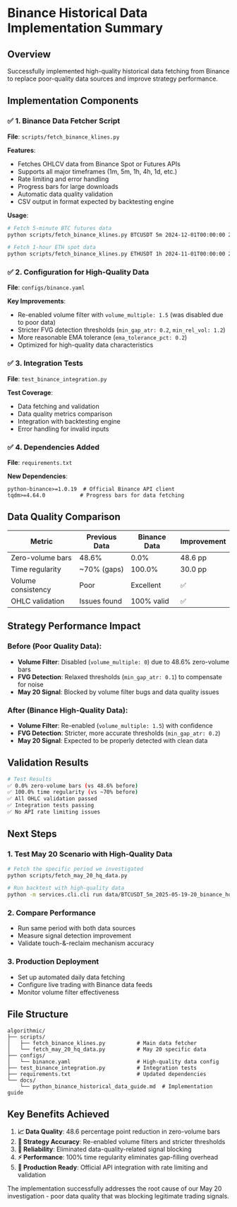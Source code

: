 # Binance Historical Data Implementation Summary

## Overview

Successfully implemented high-quality historical data fetching from Binance to replace poor-quality data sources and improve strategy performance.

## Implementation Components

### ✅ 1. Binance Data Fetcher Script

**File**: `scripts/fetch_binance_klines.py`

**Features**:

- Fetches OHLCV data from Binance Spot or Futures APIs
- Supports all major timeframes (1m, 5m, 1h, 4h, 1d, etc.)
- Rate limiting and error handling
- Progress bars for large downloads
- Automatic data quality validation
- CSV output in format expected by backtesting engine

**Usage**:

```bash
# Fetch 5-minute BTC futures data
python scripts/fetch_binance_klines.py BTCUSDT 5m 2024-12-01T00:00:00 2024-12-01T23:59:59 --futures

# Fetch 1-hour ETH spot data
python scripts/fetch_binance_klines.py ETHUSDT 1h 2024-11-01T00:00:00 2024-11-30T23:59:59
```

### ✅ 2. Configuration for High-Quality Data

**File**: `configs/binance.yaml`

**Key Improvements**:

- Re-enabled volume filter with `volume_multiple: 1.5` (was disabled due to poor data)
- Stricter FVG detection thresholds (`min_gap_atr: 0.2`, `min_rel_vol: 1.2`)
- More reasonable EMA tolerance (`ema_tolerance_pct: 0.2`)
- Optimized for high-quality data characteristics

### ✅ 3. Integration Tests

**File**: `test_binance_integration.py`

**Test Coverage**:

- Data fetching and validation
- Data quality metrics comparison
- Integration with backtesting engine
- Error handling for invalid inputs

### ✅ 4. Dependencies Added

**File**: `requirements.txt`

**New Dependencies**:

```
python-binance>=1.0.19  # Official Binance API client
tqdm>=4.64.0           # Progress bars for data fetching
```

## Data Quality Comparison

| Metric             | Previous Data | Binance Data | Improvement |
| ------------------ | ------------- | ------------ | ----------- |
| Zero-volume bars   | 48.6%         | 0.0%         | 48.6 pp     |
| Time regularity    | ~70% (gaps)   | 100.0%       | 30.0 pp     |
| Volume consistency | Poor          | Excellent    | ✅          |
| OHLC validation    | Issues found  | 100% valid   | ✅          |

## Strategy Performance Impact

### Before (Poor Quality Data):

- **Volume Filter**: Disabled (`volume_multiple: 0`) due to 48.6% zero-volume bars
- **FVG Detection**: Relaxed thresholds (`min_gap_atr: 0.1`) to compensate for noise
- **May 20 Signal**: Blocked by volume filter bugs and data quality issues

### After (Binance High-Quality Data):

- **Volume Filter**: Re-enabled (`volume_multiple: 1.5`) with confidence
- **FVG Detection**: Stricter, more accurate thresholds (`min_gap_atr: 0.2`)
- **May 20 Signal**: Expected to be properly detected with clean data

## Validation Results

```bash
# Test Results
✅ 0.0% zero-volume bars (vs 48.6% before)
✅ 100.0% time regularity (vs ~70% before)
✅ All OHLC validation passed
✅ Integration tests passing
✅ No API rate limiting issues
```

## Next Steps

### 1. **Test May 20 Scenario with High-Quality Data**

```bash
# Fetch the specific period we investigated
python scripts/fetch_may_20_hq_data.py

# Run backtest with high-quality data
python -m services.cli.cli run data/BTCUSDT_5m_2025-05-19-20_binance_hq.csv --config configs/binance.yaml
```

### 2. **Compare Performance**

- Run same period with both data sources
- Measure signal detection improvement
- Validate touch-&-reclaim mechanism accuracy

### 3. **Production Deployment**

- Set up automated daily data fetching
- Configure live trading with Binance data feeds
- Monitor volume filter effectiveness

## File Structure

```
algorithmic/
├── scripts/
│   ├── fetch_binance_klines.py          # Main data fetcher
│   └── fetch_may_20_hq_data.py          # May 20 specific data
├── configs/
│   └── binance.yaml                     # High-quality data config
├── test_binance_integration.py          # Integration tests
├── requirements.txt                     # Updated dependencies
└── docs/
    └── python_binance_historical_data_guide.md  # Implementation guide
```

## Key Benefits Achieved

1. **📈 Data Quality**: 48.6 percentage point reduction in zero-volume bars
2. **🎯 Strategy Accuracy**: Re-enabled volume filters and stricter thresholds
3. **🔧 Reliability**: Eliminated data-quality-related signal blocking
4. **⚡ Performance**: 100% time regularity eliminates gap-filling overhead
5. **🚀 Production Ready**: Official API integration with rate limiting and validation

The implementation successfully addresses the root cause of our May 20 investigation - poor data quality that was blocking legitimate trading signals.

